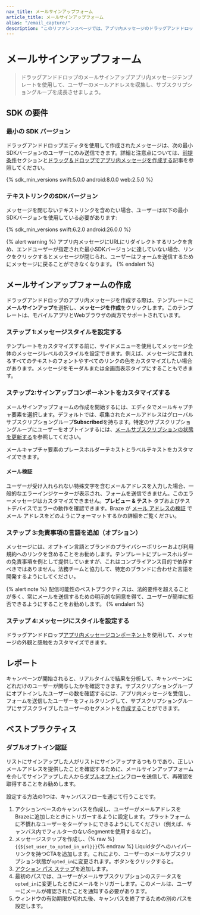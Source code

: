 ```yaml
---
nav_title: メールサインアップフォーム
article_title: メールサインアップフォーム
alias: "/email_capture/"
description: "このリファレンスページでは、アプリ内メッセージのドラッグアンドドロップエディタを使用してメールサインアップフォームを作成する方法について説明します。"
---
```


# メールサインアップフォーム

> ドラッグアンドドロップのメールサインアップアプリ内メッセージテンプレートを使用して、ユーザーのメールアドレスを収集し、サブスクリプショングループを成長させましょう。

## SDK の要件

### 最小の SDK バージョン

ドラッグアンドドロップエディタを使用して作成されたメッセージは、次の最小SDKバージョンのユーザーにのみ送信できます。詳細と注意点については、[前提条件][1]セクションと[ドラッグ＆ドロップでアプリ内メッセージを作成する]({{site.baseurl}}/user_guide/message_building_by_channel/in-app_messages/drag_and_drop/create/)記事を参照してください。

{% sdk_min_versions swift:5.0.0 android:8.0.0 web:2.5.0 %}

### テキストリンクのSDKバージョン

メッセージを閉じないテキストリンクを含めたい場合、ユーザーは以下の最小SDKバージョンを使用している必要があります:

{% sdk_min_versions swift:6.2.0 android:26.0.0 %}

{% alert warning %}
アプリ内メッセージにURLにリダイレクトするリンクを含め、エンドユーザーが指定された最小SDKバージョンに達していない場合、リンクをクリックするとメッセージが閉じられ、ユーザーはフォームを送信するためにメッセージに戻ることができなくなります。
{% endalert %}

## メールサインアップフォームの作成

ドラッグアンドドロップのアプリ内メッセージを作成する際は、テンプレートに**メールサインアップ**を選択し、**メッセージを作成**をクリックします。このテンプレートは、モバイルアプリとWebブラウザの両方でサポートされています。

### ステップ 1:メッセージスタイルを設定する

テンプレートをカスタマイズする前に、サイドメニューを使用してメッセージ全体のメッセージレベルのスタイルを設定できます。例えば、メッセージに含まれるすべてのテキストのフォントやすべてのリンクの色をカスタマイズしたい場合があります。メッセージをモーダルまたは全画面表示タイプにすることもできます。

### ステップ2:サインアップコンポーネントをカスタマイズする

メールサインアップフォームの作成を開始するには、エディタでメールキャプチャ要素を選択します。デフォルトでは、収集されたメールアドレスはグローバルサブスクリプショングループ**Subscribed**を持ちます。特定のサブスクリプショングループにユーザーをオプトインするには、[メールサブスクリプションの状態を更新する]({{site.baseurl}}/user_guide/message_building_by_channel/email/managing_user_subscriptions#updating-email-subscription-states)を参照してください。

メールキャプチャ要素のプレースホルダーテキストとラベルテキストをカスタマイズできます。

#### メール検証

ユーザーが受け入れられない特殊文字を含むメールアドレスを入力した場合、一般的なエラーインジケーターが表示され、フォームを送信できません。このエラーメッセージはカスタマイズできません。**プレビュー & テスト** タブおよびテストデバイスでエラーの動作を確認できます。Braze が [メール アドレスの検証]({{site.baseurl}}/user_guide/message_building_by_channel/email/email_setup/email_validation/) でメール アドレスをどのようにフォーマットするかの詳細をご覧ください。

### ステップ 3:免責事項の言語を追加（オプション）

メッセージには、オプトイン言語とブランドのプライバシーポリシーおよび利用規約へのリンクを含めることをお勧めします。テンプレートにプレースホルダーの免責事項を例として提供していますが、これはコンプライアンス目的で依存すべきではありません。法務チームと協力して、特定のブランドに合わせた言語を開発するようにしてください。

{% alert note %}
配信可能性のベストプラクティスは、法的要件を超えることが多く、常にメールを送信するための明示的な同意を得て、ユーザーが簡単に拒否できるようにすることをお勧めします。
{% endalert %}

### ステップ 4:メッセージにスタイルを設定する

ドラッグアンドドロップ[アプリ内メッセージコンポーネント][3]を使用して、メッセージの外観と感触をカスタマイズできます。

## レポート

キャンペーンが開始されると、リアルタイムで結果を分析して、キャンペーンにどれだけのユーザーが関与したかを確認できます。サブスクリプショングループにオプトインしたユーザーの数を確認するには、アプリ内メッセージを受信し、フォームを送信したユーザーをフィルタリングして、サブスクリプショングループにサブスクライブしたユーザーのセグメントを[作成する][5]ことができます。

## ベストプラクティス

### ダブルオプトイン認証

リストにサインアップした人がリストにサインアップするつもりであり、正しいメールアドレスを提供したことを確認するために、メールサインアップフォームを介してサインアップした人から[ダブルオプトイン](https://www.braze.com/resources/articles/embracing-the-email-double-opt-in)フローを送信して、再確認を取得することをお勧めします。

設定する方法の1つは、キャンバスフローを通じて行うことです。

1. アクションベースのキャンバスを作成し、ユーザーがメールアドレスをBrazeに追加したときにトリガーするように設定します。プラットフォームに不慣れなユーザーをターゲットにできるようにしてください（例えば、キャンバス内でフィルターのないSegmentを使用するなど）。
2. メッセージステップを作成し、{% raw %}`{{${set_user_to_opted_in_url}}}`{% endraw %} Liquidタグへのハイパーリンクを持つCTAを追加します。これにより、ユーザーのメールサブスクリプション状態が`opted_in`に変更されます。ボタンをクリックすると。
3. [アクション パス ステップ]({{site.baseurl}}/user_guide/engagement_tools/canvas/canvas_components/action_paths#action-paths)を追加します。
4. 最初のパスでは、ユーザーがメールサブスクリプションのステータスを`opted_in`に変更したときにメールをトリガーします。このメールは、ユーザーにメールが確認されたことを通知する必要があります。
5. ウィンドウの有効期限が切れた後、キャンバスを終了するための別のパスを設定します。

[1]: {{site.baseurl}}/user_guide/message_building_by_channel/in-app_messages/drag_and_drop/create/#prerequisites
[3]: {{site.baseurl}}/user_guide/message_building_by_channel/in-app_messages/drag_and_drop/create/#drag-and-drop-in-app-message-components
[5]: {{site.baseurl}}/user_guide/engagement_tools/segments/creating_a_segment/
